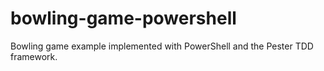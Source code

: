 # bowling-game-powershell
Bowling game example implemented with PowerShell and the Pester TDD framework.
